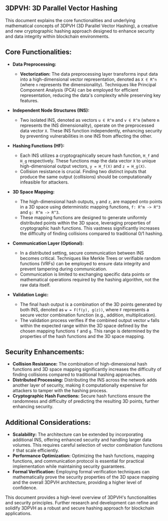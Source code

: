 ## 3DPVH: 3D Parallel Vector Hashing

This document explains  the core functionalities and underlying mathematical concepts of 3DPVH (3D Parallel Vector Hashing), a creative and new cryptographic hashing approach designed to enhance security and data integrity within blockchain environments.

## Core Functionalities:

* **Data Preprocessing:**
    * **Vectorization:** The data preprocessing layer transforms input data into a high-dimensional vector representation, denoted as `X ∈ R^n` (where `n` represents the dimensionality). Techniques like Principal Component Analysis (PCA) can be employed for efficient representation, reducing the data's complexity while preserving key features.

* **Independent Node Structures (INS):**
    * Two isolated INS, denoted as vectors `u ∈ R^m` and `v ∈ R^m` (where `m` represents the INS dimensionality), operate on the preprocessed data vector `X`. These INS function independently, enhancing security by preventing vulnerabilities in one INS from affecting the other.

* **Hashing Functions (HF):**
    * Each INS utilizes a cryptographically secure hash function, `H_f` and `H_g` respectively. These functions map the data vector `X` to unique high-dimensional output vectors, `y = H_f(X)` and `z = H_g(X)`.
    * Collision resistance is crucial. Finding two distinct inputs that produce the same output (collisions) should be computationally infeasible for attackers.

* **3D Space Mapping:**
    * The high-dimensional hash outputs, `y` and `z`, are mapped onto points in a 3D space using deterministic mapping functions, `f: R^m -> R^3` and `g: R^m -> R^3`.
    * These mapping functions are designed to generate uniformly distributed points within the 3D space, leveraging properties of cryptographic hash functions. This vastness significantly increases the difficulty of finding collisions compared to traditional 0/1 hashing.

* **Communication Layer (Optional):**
    * In a distributed setting, secure communication between INS becomes critical. Techniques like Merkle Trees or verifiable random functions (VRFs) can be employed to ensure data integrity and prevent tampering during communication.
    * Communication is limited to exchanging specific data points or mathematical operations required by the hashing algorithm, not the raw data itself.

* **Validation Logic:**
    * The final hash output is a combination of the 3D points generated by both INS, denoted as `w = F(f(y), g(z))`, where `F` represents a secure vector combination function (e.g., addition, multiplication).
    * The validation process verifies if the combined output vector `w` falls within the expected range within the 3D space defined by the chosen mapping functions `f` and `g`. This range is determined by the properties of the hash functions and the 3D space mapping.

## Security Enhancements:

* **Collision Resistance:** The combination of high-dimensional hash functions and 3D space mapping significantly increases the difficulty of finding collisions compared to traditional hashing approaches.
* **Distributed Processing:** Distributing the INS across the network adds another layer of security, making it computationally expensive for attackers to tamper with the hashing process.
* **Cryptographic Hash Functions:** Secure hash functions ensure the randomness and difficulty of predicting the resulting 3D points, further enhancing security.

## Additional Considerations:

* **Scalability:** The architecture can be extended by incorporating additional INS, offering enhanced security and handling larger data volumes. This requires careful selection of vector combination functions `F` that scale efficiently.
* **Performance Optimization:** Optimizing the hash functions, mapping functions, and communication protocol is essential for practical implementation while maintaining security guarantees.
* **Formal Verification:** Employing formal verification techniques can mathematically prove the security properties of the 3D space mapping and the overall 3DPVH architecture, providing a higher level of confidence.

This document provides a high-level overview of 3DPVH's functionalities and security principles. Further research and development can refine and solidify 3DPVH as a robust and secure hashing approach for blockchain applications.
